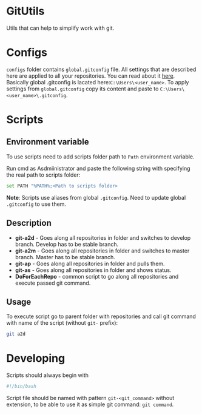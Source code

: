 # GitUtils
Utils that can help to simplify work with git.

# Configs
`configs` folder contains `global.gitconfig` file. All settings that are described here are applied to all your repositories. You can read about it [here](https://git-scm.com/docs/git-config).
Basically global .gitconfig is lacated here:`C:\Users\<user_name>`. 
To apply settings from `global.gitconfig` copy its content and paste to `C:\Users\<user_name>\.gitconfig`.

# Scripts
## Environment variable
To use scripts need to add scripts folder path to `Path` environment variable.

Run cmd as Asdmiinistrator and paste the following string with specifying the real path to scripts folder: 
```bash
set PATH "%PATH%;<Path to scripts folder>
```
**Note**: Scripts use aliases from global `.gitconfig`. Need to update global `.gitconfig` to use them.

## Description
* **git-a2d** - Goes along all repositories in folder and switches to develop branch. Develop has to be stable branch.
* **git-a2m** - Goes along all repositories in folder and switches to master branch. Master has to be stable branch.
* **git-ap** - Goes along all repositories in folder and pulls them.
* **git-as** - Goes along all repositories in folder and shows status.
* **DoForEachRepo** - common script to go along all repositories and execute passed git command. 

## Usage
To execute script go to parent folder with repositories and call git command with name of the script (without `git-` prefix):
```bash
git a2d
```
# Developing
Scripts should always begin with
```bash
#!/bin/bash
```
Script file should be named with pattern `git-<git_command>` without extension, to be able to use it as simple git command: `git command`.
